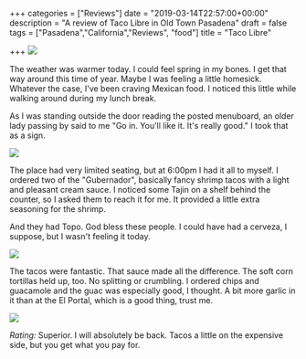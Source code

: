 +++
categories = ["Reviews"]
date = "2019-03-14T22:57:00+00:00"
description = "A review of Taco Libre in Old Town Pasadena"
draft = false
tags = ["Pasadena","California","Reviews", "food"]
title = "Taco Libre"

+++
![](https://res.cloudinary.com/tobyblog/image/upload/v1552629476/img/576933C9-5E92-4C23-B1AF-8B342EF82BDF.jpg)

The weather was warmer today. I could feel spring in my bones. I get that way around this time of year. Maybe I was feeling a little homesick. Whatever the case, I've been craving Mexican food. I noticed this little while walking around during my lunch break. 

As I was standing outside the door reading the posted menuboard, an older lady passing by said to me "Go in. You'll like it. It's really good." I took that as a sign.
<!--more-->

![](https://res.cloudinary.com/tobyblog/image/upload/v1552629608/img/5BFDCAF7-9CBF-4CD7-915A-877315CEDD06.jpg)

The place had very limited seating, but at 6:00pm I had it all to myself. I ordered two of the "Gubernador", basically fancy shrimp tacos with a light and pleasant cream sauce. I noticed some Tajin on a shelf behind the counter, so I asked them to reach it for me. It provided a little extra seasoning for the shrimp.

And they had Topo. God bless these people. I could have had a cerveza, I suppose, but I wasn't feeling it today.

![](https://res.cloudinary.com/tobyblog/image/upload/v1552629687/img/6A681B49-CC2B-4D86-BEE8-4FC5BD2C3E6D.jpg)

The tacos were fantastic. That sauce made all the difference. The soft corn tortillas held up, too. No splitting or crumbling. I ordered chips and guacamole and the guac was especially good, I thought. A bit more garlic in it than at the El Portal, which is a good thing, trust me.

![](https://res.cloudinary.com/tobyblog/image/upload/v1552629508/img/241EA444-4B47-4456-88DA-D525C6879F99.jpg)

*Rating:* Superior. I will absolutely be back. Tacos a little on the expensive side, but you get what you pay for.